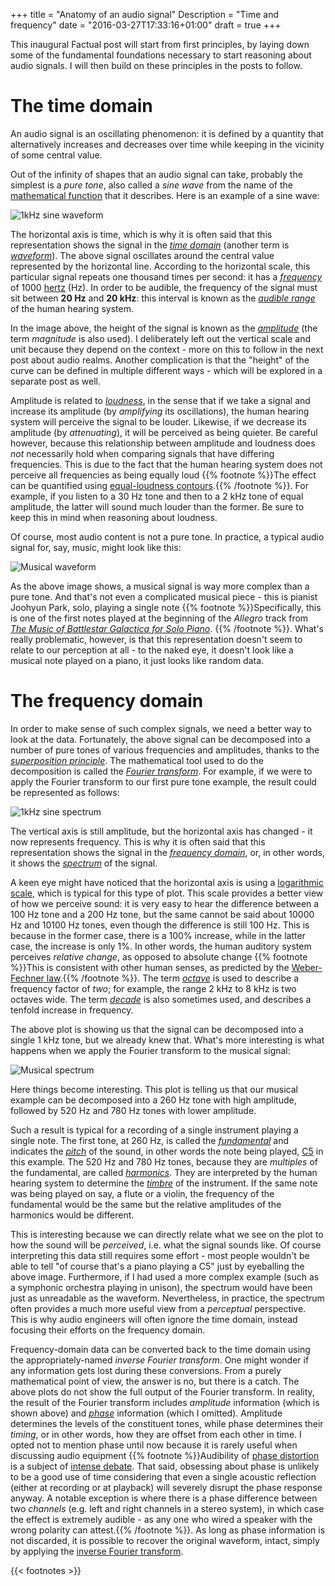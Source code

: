 +++
title = "Anatomy of an audio signal"
Description = "Time and frequency"
date = "2016-03-27T17:33:16+01:00"
draft = true
+++

This inaugural Factual post will start from first principles, by laying down some of the fundamental foundations necessary to start reasoning about audio signals. I will then build on these principles in the posts to follow.

# The time domain

An audio signal is an oscillating phenomenon: it is defined by a quantity that alternatively increases and decreases over time while keeping in the vicinity of some central value.

Out of the infinity of shapes that an audio signal can take, probably the simplest is a *pure tone*, also called a *sine wave* from the name of the [mathematical function][sine] that it describes. Here is an example of a sine wave:

![1kHz sine waveform](/plots/1khz-sine-wave.svg)

The horizontal axis is time, which is why it is often said that this representation shows the signal in the *[time domain]* (another term is *[waveform]*). The above signal oscillates around the central value represented by the horizontal line. According to the horizontal scale, this particular signal repeats one thousand times per second: it has a *[frequency]* of 1000 [hertz] (Hz). In order to be audible, the frequency of the signal must sit between **20 Hz** and **20 kHz**: this interval is known as the *[audible range]* of the human hearing system.

In the image above, the height of the signal is known as the *[amplitude]* (the term *magnitude* is also used). I deliberately left out the vertical scale and unit because they depend on the context - more on this to follow in the next post about audio realms. Another complication is that the "height" of the curve can be defined in multiple different ways - which will be explored in a separate post as well.

Amplitude is related to *[loudness]*, in the sense that if we take a signal and increase its amplitude (by *amplifying* its oscillations), the human hearing system will perceive the signal to be louder. Likewise, if we decrease its amplitude (by *attenuating*), it will be perceived as being quieter. Be careful however, because this relationship between amplitude and loudness does *not* necessarily hold when comparing signals that have differing frequencies. This is due to the fact that the human hearing system does not perceive all frequencies as being equally loud {{% footnote %}}The effect can be quantified using [equal-loudness contours](https://en.wikipedia.org/wiki/Equal-loudness_contour).{{% /footnote %}}. For example, if you listen to a 30 Hz tone and then to a 2 kHz tone of equal amplitude, the latter will sound much louder than the former. Be sure to keep this in mind when reasoning about loudness.

Of course, most audio content is not a pure tone. In practice, a typical audio signal for, say, music, might look like this:

![Musical waveform](/plots/piano-c5-wave.svg)

As the above image shows, a musical signal is way more complex than a pure tone. And that's not even a complicated musical piece - this is pianist Joohyun Park, solo, playing a single note {{% footnote %}}Specifically, this is one of the first notes played at the beginning of the *Allegro* track from *[The Music of Battlestar Galactica for Solo Piano](http://www.bearmccreary.com/blog/blog/battlestar-galactica-3/battlestar-galactica-solo-piano-cd/)*. {{% /footnote %}}. What's really problematic, however, is that this representation doesn't seem to relate to our perception at all - to the naked eye, it doesn't look like a musical note played on a piano, it just looks like random data.

# The frequency domain

In order to make sense of such complex signals, we need a better way to look at the data. Fortunately, the above signal can be decomposed into a number of pure tones of various frequencies and amplitudes, thanks to the *[superposition principle]*. The mathematical tool used to do the decomposition is called the *[Fourier transform][fourier]*. For example, if we were to apply the Fourier transform to our first pure tone example, the result could be represented as follows:

![1kHz sine spectrum](/plots/1khz-sine-spectrum.svg)

The vertical axis is still amplitude, but the horizontal axis has changed - it now represents frequency. This is why it is often said that this representation shows the signal in the *[frequency domain]*, or, in other words, it shows the *[spectrum]* of the signal.

A keen eye might have noticed that the horizontal axis is using a [logarithmic scale], which is typical for this type of plot. This scale provides a better view of how we perceive sound: it is very easy to hear the difference between a 100 Hz tone and a 200 Hz tone, but the same cannot be said about 10000 Hz and 10100 Hz tones, even though the difference is still 100 Hz. This is because in the former case, there is a 100% increase, while in the latter case, the increase is only 1%. In other words, the human auditory system perceives *relative change*, as opposed to absolute change {{% footnote %}}This is consistent with other human senses, as predicted by the [Weber-Fechner law](https://en.wikipedia.org/wiki/Weber%E2%80%93Fechner_law).{{% /footnote %}}. The term *[octave]* is used to describe a frequency factor of *two*; for example, the range 2 kHz to 8 kHz is two octaves wide. The term *[decade]* is also sometimes used, and describes a tenfold increase in frequency.

The above plot is showing us that the signal can be decomposed into a single 1 kHz tone, but we already knew that. What's more interesting is what happens when we apply the Fourier transform to the musical signal:

![Musical spectrum](/plots/piano-c5-spectrum.svg)

Here things become interesting. This plot is telling us that our musical example can be decomposed into a 260 Hz tone with high amplitude, followed by 520 Hz and 780 Hz tones with lower amplitude.

Such a result is typical for a recording of a single instrument playing a single note. The first tone, at 260 Hz, is called the *[fundamental]* and indicates the *[pitch]* of the sound, in other words the note being played, [C5] in this example. The 520 Hz and 780 Hz tones, because they are *multiples* of the fundamental, are called *[harmonics]*. They are interpreted by the human hearing system to determine the *[timbre]* of the instrument. If the same note was being played on say, a flute or a violin, the frequency of the fundamental would be the same but the relative amplitudes of the harmonics would be different.

This is interesting because we can directly relate what we see on the plot to how the sound will be *perceived*, i.e. what the signal sounds like. Of course interpreting this data still requires some effort - most people wouldn't be able to tell "of course that's a piano playing a C5" just by eyeballing the above image. Furthermore, if I had used a more complex example (such as a symphonic orchestra playing in unison), the spectrum would have been just as unreadable as the waveform. Nevertheless, in practice, the spectrum often provides a much more useful view from a *perceptual* perspective. This is why audio engineers will often ignore the time domain, instead focusing their efforts on the frequency domain.

Frequency-domain data can be converted back to the time domain using the appropriately-named *inverse Fourier transform*. One might wonder if any information gets lost during these conversions. From a purely mathematical point of view, the answer is no, but there is a catch. The above plots do not show the full output of the Fourier transform. In reality, the result of the Fourier transform includes *amplitude* information (which is shown above) and *[phase]* information (which I omitted). Amplitude determines the levels of the constituent tones, while phase determines their *timing*, or in other words, how they are offset from each other in time. I opted not to mention phase until now because it is rarely useful when discussing audio equipment {{% footnote %}}Audibility of [phase distortion](https://en.wikipedia.org/wiki/Phase_distortion) is a subject of [intense debate](http://www.silcom.com/~aludwig/Phase_audibility.htm). That said, obsessing about phase is unlikely to be a good use of time considering that even a single acoustic reflection (either at recording or at playback) will severely disrupt the phase response anyway. A notable exception is where there is a phase difference between two *channels* (e.g. left and right channels in a stereo system), in which case the effect is extremely audible - as any one who wired a speaker with the wrong polarity can attest.{{% /footnote %}}. As long as phase information is not discarded, it is possible to recover the original waveform, intact, simply by applying the [inverse Fourier transform].

[amplitude]: https://en.wikipedia.org/wiki/Amplitude
[audible range]: https://en.wikipedia.org/wiki/Hearing_range
[C5]: https://en.wikipedia.org/wiki/C_%28musical_note%29#Designation_by_octave
[decade]: https://en.wikipedia.org/wiki/Decade_%28log_scale%29
[frequency]: https://en.wikipedia.org/wiki/Frequency
[frequency domain]: https://en.wikipedia.org/wiki/Frequency_domain
[fourier]: https://en.wikipedia.org/wiki/Fourier_transform
[fundamental]: https://en.wikipedia.org/wiki/Fundamental_frequency
[harmonics]: https://en.wikipedia.org/wiki/Harmonic
[hertz]: https://en.wikipedia.org/wiki/Hertz
[inverse Fourier transform]: https://en.wikipedia.org/wiki/Fourier_inversion_theorem
[logarithmic scale]: https://en.wikipedia.org/wiki/Logarithmic_scale#Graphic_representation
[loudness]: https://en.wikipedia.org/wiki/Loudness
[octave]: https://en.wikipedia.org/wiki/Octave
[phase]: https://en.wikipedia.org/wiki/Phase_%28waves%29
[pitch]: https://en.wikipedia.org/wiki/Pitch_%28music%29
[sine]: https://en.wikipedia.org/wiki/Sine
[spectrum]: https://en.wikipedia.org/wiki/Spectral_density
[superposition principle]: https://en.wikipedia.org/wiki/Superposition_principle
[timbre]: https://en.wikipedia.org/wiki/Timbre
[time domain]: https://en.wikipedia.org/wiki/Time_domain
[waveform]: https://en.wikipedia.org/wiki/Waveform

{{< footnotes >}}
